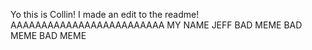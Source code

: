 Yo this is Collin! I made an edit to the readme! AAAAAAAAAAAAAAAAAAAAAAAAA MY NAME JEFF
BAD MEME BAD MEME BAD MEME